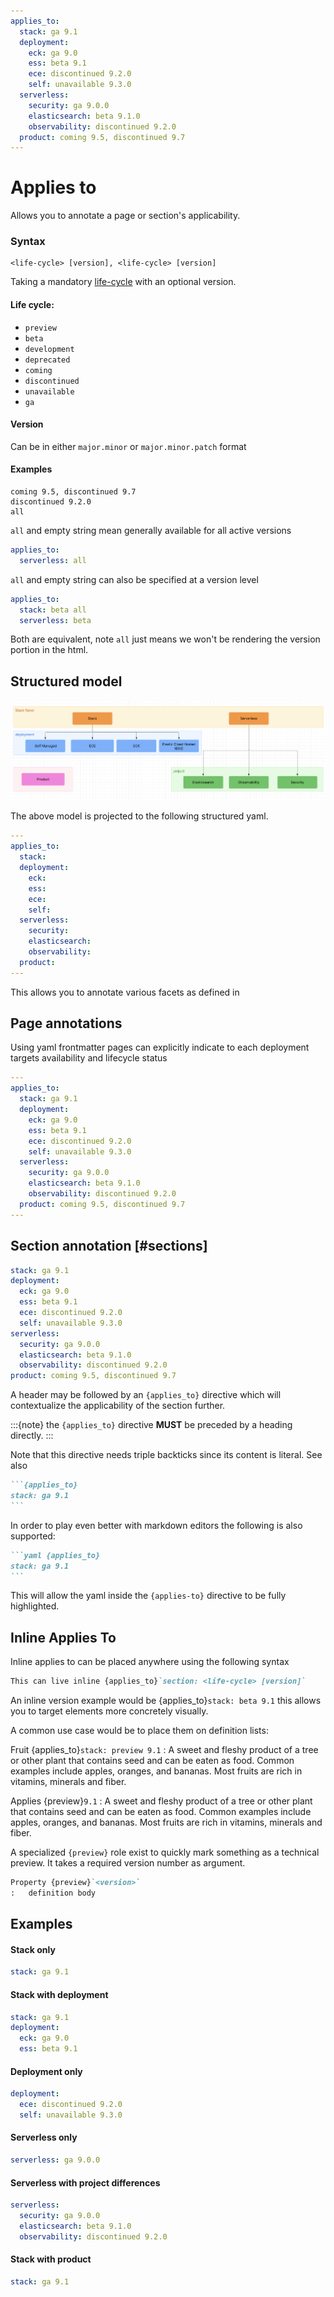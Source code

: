 ```yaml
---
applies_to:
  stack: ga 9.1
  deployment:
    eck: ga 9.0
    ess: beta 9.1
    ece: discontinued 9.2.0
    self: unavailable 9.3.0
  serverless:
    security: ga 9.0.0
    elasticsearch: beta 9.1.0
    observability: discontinued 9.2.0
  product: coming 9.5, discontinued 9.7
---
```


# Applies to

Allows you to annotate a page or section's applicability.

### Syntax

```
<life-cycle> [version], <life-cycle> [version]
```

Taking a mandatory [life-cycle](#life-cycle) with an optional version.

#### Life cycle:
  * `preview`
  * `beta`
  * `development`
  * `deprecated`
  * `coming`
  * `discontinued`
  * `unavailable`
  * `ga`

#### Version

Can be in either `major.minor` or `major.minor.patch` format

#### Examples

```
coming 9.5, discontinued 9.7
discontinued 9.2.0
all
```

`all` and empty string mean generally available for all active versions

```yaml
applies_to:
  serverless: all
```

`all` and empty string can also be specified at a version level

```yaml
applies_to:
  stack: beta all
  serverless: beta
```

Both are equivalent, note `all` just means we won't be rendering the version portion in the html.


## Structured model

![Applies To Model](img/applies.png)

The above model is projected to the following structured yaml.

```yaml
---
applies_to:
  stack: 
  deployment:
    eck: 
    ess: 
    ece: 
    self: 
  serverless:
    security: 
    elasticsearch: 
    observability: 
  product: 
---
```
This allows you to annotate various facets as defined in [](../migration/versioning.md)

## Page annotations

Using yaml frontmatter pages can explicitly indicate to each deployment targets availability and lifecycle status


```yaml
---
applies_to:
  stack: ga 9.1
  deployment:
    eck: ga 9.0
    ess: beta 9.1
    ece: discontinued 9.2.0
    self: unavailable 9.3.0
  serverless:
    security: ga 9.0.0
    elasticsearch: beta 9.1.0
    observability: discontinued 9.2.0
  product: coming 9.5, discontinued 9.7
---
```


## Section annotation [#sections]

```yaml {applies_to}
stack: ga 9.1
deployment:
  eck: ga 9.0
  ess: beta 9.1
  ece: discontinued 9.2.0
  self: unavailable 9.3.0
serverless:
  security: ga 9.0.0
  elasticsearch: beta 9.1.0
  observability: discontinued 9.2.0
product: coming 9.5, discontinued 9.7
```

A header may be followed by an `{applies_to}` directive which will contextualize the applicability 
of the section further.

:::{note}
the `{applies_to}` directive **MUST** be preceded by a heading directly.
:::


Note that this directive needs triple backticks since its content is literal. See also [](index.md#literal-directives)

````markdown
```{applies_to}
stack: ga 9.1
```
````

In order to play even better with markdown editors the following is also supported:

````markdown
```yaml {applies_to}
stack: ga 9.1
```
````

This will allow the yaml inside the `{applies-to}` directive to be fully highlighted.

## Inline Applies To 

Inline applies to can be placed anywhere using the following syntax

```markdown
This can live inline {applies_to}`section: <life-cycle> [version]`
```

An inline version example would be {applies_to}`stack: beta 9.1` this allows you to target elements more concretely visually.

A common use case would be to place them on definition lists:

Fruit {applies_to}`stack: preview 9.1`
:   A sweet and fleshy product of a tree or other plant that contains seed and can be eaten as food. Common examples include apples, oranges, and bananas. Most fruits are rich in vitamins, minerals and fiber.

Applies {preview}`9.1`
:   A sweet and fleshy product of a tree or other plant that contains seed and can be eaten as food. Common examples include apples, oranges, and bananas. Most fruits are rich in vitamins, minerals and fiber.


A specialized `{preview}` role exist to quickly mark something as a technical preview. It takes a required version number
as argument.

```markdown
Property {preview}`<version>`
:   definition body
```



## Examples

#### Stack only
```yaml {applies_to}
stack: ga 9.1
```


#### Stack with deployment
```yaml {applies_to}
stack: ga 9.1
deployment:
  eck: ga 9.0
  ess: beta 9.1
```

#### Deployment only
```yaml {applies_to}
deployment:
  ece: discontinued 9.2.0
  self: unavailable 9.3.0
```

#### Serverless only
```yaml {applies_to}
serverless: ga 9.0.0
```

#### Serverless with project differences
```yaml {applies_to}
serverless:
  security: ga 9.0.0
  elasticsearch: beta 9.1.0
  observability: discontinued 9.2.0
```
#### Stack with product
```yaml {applies_to}
stack: ga 9.1
```
